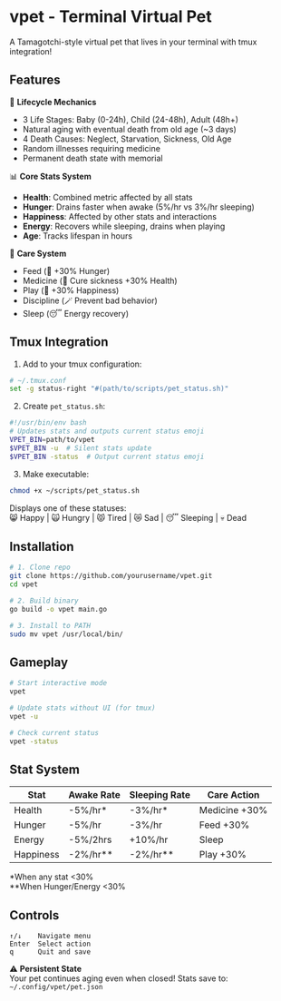 # vpet - Terminal Virtual Pet

A Tamagotchi-style virtual pet that lives in your terminal with tmux integration!

## Features

🖤 **Lifecycle Mechanics**  
- 3 Life Stages: Baby (0-24h), Child (24-48h), Adult (48h+)
- Natural aging with eventual death from old age (~3 days)
- 4 Death Causes: Neglect, Starvation, Sickness, Old Age
- Random illnesses requiring medicine
- Permanent death state with memorial

📊 **Core Stats System**  
- **Health**: Combined metric affected by all stats
- **Hunger**: Drains faster when awake (5%/hr vs 3%/hr sleeping)
- **Happiness**: Affected by other stats and interactions  
- **Energy**: Recovers while sleeping, drains when playing
- **Age**: Tracks lifespan in hours

💊 **Care System**  
- Feed (🍗 +30% Hunger)
- Medicine (💊 Cure sickness +30% Health) 
- Play (🎾 +30% Happiness)
- Discipline (🪄 Prevent bad behavior)
- Sleep (😴 Energy recovery)

## Tmux Integration

1. Add to your tmux configuration:
```bash
# ~/.tmux.conf
set -g status-right "#(path/to/scripts/pet_status.sh)"
```

2. Create `pet_status.sh`:
```bash
#!/usr/bin/env bash
# Updates stats and outputs current status emoji
VPET_BIN=path/to/vpet
$VPET_BIN -u  # Silent stats update
$VPET_BIN -status  # Output current status emoji
```

3. Make executable:
```bash
chmod +x ~/scripts/pet_status.sh
```

Displays one of these statuses:  
😸 Happy | 🙀 Hungry | 😾 Tired | 😿 Sad | 😴 Sleeping | 💀 Dead

## Installation

```bash
# 1. Clone repo
git clone https://github.com/yourusername/vpet.git
cd vpet

# 2. Build binary
go build -o vpet main.go

# 3. Install to PATH
sudo mv vpet /usr/local/bin/
```

## Gameplay

```bash
# Start interactive mode
vpet

# Update stats without UI (for tmux)
vpet -u

# Check current status
vpet -status
```

## Stat System

| Stat      | Awake Rate | Sleeping Rate | Care Action   |
|-----------|------------|---------------|---------------|
| Health    | -5%/hr*    | -3%/hr*       | Medicine +30% |
| Hunger    | -5%/hr     | -3%/hr        | Feed +30%     |
| Energy    | -5%/2hrs   | +10%/hr       | Sleep         |
| Happiness | -2%/hr**   | -2%/hr**      | Play +30%     |

*When any stat <30%  
**When Hunger/Energy <30%

## Controls

```
↑/↓    Navigate menu  
Enter  Select action  
q      Quit and save
```

⚠️ **Persistent State**  
Your pet continues aging even when closed! Stats save to:  
`~/.config/vpet/pet.json`
